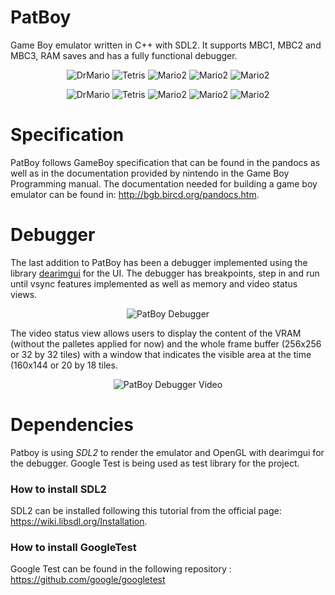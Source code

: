 # PatBoy
Game Boy emulator written in C++ with SDL2. It supports MBC1, MBC2 and MBC3, RAM saves and has a fully functional debugger.

<p align="center">

  <img src="http://jonathanmcontreras.com/images/portfolio/patboy-mario2.png" alt="DrMario"/>
  <img src="http://jonathanmcontreras.com/images/portfolio/patboy-tetris2.png" alt="Tetris"/>
  <img src="http://jonathanmcontreras.com/images/portfolio/patboy-zelda.png" alt="Mario2"/>
  <img src="http://jonathanmcontreras.com/images/portfolio/patboy-street.png" alt="Mario2"/>
  <img src="http://jonathanmcontreras.com/images/portfolio/patboy-metroid2.png" alt="Mario2"/>

</p>


<p align="center">

  <img src="http://jonathanmcontreras.com/images/portfolio/patboy-worldcup.png" alt="DrMario"/>
  <img src="http://jonathanmcontreras.com/images/portfolio/patboy-castlevania.png" alt="Tetris"/>
  <img src="http://jonathanmcontreras.com/images/portfolio/patboy-drmario.png" alt="Mario2"/>
  <img src="http://jonathanmcontreras.com/images/portfolio/patboy-megaman2.png" alt="Mario2"/>
  <img src="http://jonathanmcontreras.com/images/portfolio/patboy-tennis.png" alt="Mario2"/>

</p>

# Specification
PatBoy follows GameBoy specification that can be found in the pandocs as well as in the documentation provided by nintendo in the Game Boy Programming manual. The documentation needed for building a game boy emulator can be found in: http://bgb.bircd.org/pandocs.htm.

# Debugger
The last addition to PatBoy has been a debugger implemented using the library [dearimgui](https://github.com/ocornut/imgui) for the UI. The debugger has breakpoints, step in and run until vsync features implemented as well as memory and video status views.

<p align="center">
  <img src="http://jonathanmcontreras.com/images/portfolio/debugger-updated2.png" alt="PatBoy Debugger"/>
</p>

The video status view allows users to display the content of the VRAM (without the palletes applied for now) and the whole frame buffer (256x256 or 32 by 32 tiles) with a window that indicates the visible area at the time (160x144 or 20 by 18 tiles.


<p align="center">
  <img src="http://jonathanmcontreras.com/images/portfolio/debugger-video.png" alt="PatBoy Debugger Video"/>
</p>

# Dependencies

Patboy is using *SDL2* to render the emulator and OpenGL with dearimgui for the debugger. Google Test is being used as test library for the project.

### How to install SDL2

SDL2 can be installed following this tutorial from the official page: https://wiki.libsdl.org/Installation.

### How to install GoogleTest

Google Test can be found in the following repository : https://github.com/google/googletest
